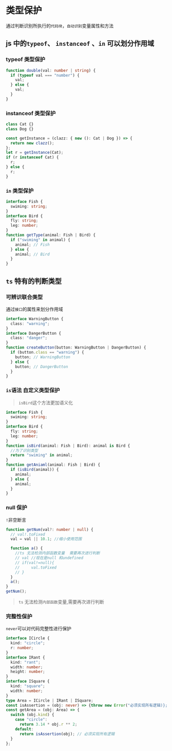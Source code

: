 # 类型保护

通过判断识别所执行的`代码块`，`自动识别`变量属性和方法

## js 中的`typeof`、 `instanceof` 、`in` 可以划分作用域

### typeof 类型保护

```ts
function double(val: number | string) {
  if (typeof val === "number") {
    val;
  } else {
    val;
  }
}
```

### instanceof 类型保护

```ts
class Cat {}
class Dog {}

const getInstance = (clazz: { new (): Cat | Dog }) => {
  return new clazz();
};
let r = getInstance(Cat);
if (r instanceof Cat) {
  r;
} else {
  r;
}
```

### `in` 类型保护

```ts
interface Fish {
  swiming: string;
}
interface Bird {
  fly: string;
  leg: number;
}
function getType(animal: Fish | Bird) {
  if ("swiming" in animal) {
    animal; // Fish
  } else {
    animal; // Bird
  }
}
```

## `ts` 特有的判断类型

### 可辨识联合类型

通过`接口`的属性来划分作用域

```ts
interface WarningButton {
  class: "warning";
}
interface DangerButton {
  class: "danger";
}
function createButton(button: WarningButton | DangerButton) {
  if (button.class == "warning") {
    button; // WarningButton
  } else {
    button; // DangerButton
  }
}
```

### `is`语法 自定义类型保护

> `isBird`这个方法更加语义化

```ts
interface Fish {
  swiming: string;
}
interface Bird {
  fly: string;
  leg: number;
}
function isBird(animal: Fish | Bird): animal is Bird {
  //为了识别类型
  return "swiming" in animal;
}
function getAniaml(animal: Fish | Bird) {
  if (isBird(animal)) {
    animal;
  } else {
    animal;
  }
}
```

### null 保护

`!`非空断言

```ts
function getNum(val?: number | null) {
  // val!.toFixed
  val = val || 10.1; //缩小使用范围

  function a() {
    //ts 无法检测内部函数变量  需要再次进行判断
    // val //现在是null 和undefined
    // if(val!=null){
    //     val.toFixed
    // }
  }
  a();
}
getNum();
```

> `ts` 无法检测`内部函数`变量,需要再次进行判断

### 完整性保护

`never`可以对代码完整性进行保护

```ts
interface ICircle {
  kind: "circle";
  r: number;
}
interface IRant {
  kind: "rant";
  width: number;
  height: number;
}
interface ISquare {
  kind: "square";
  width: number;
}
type Area = ICircle | IRant | ISquare;
const isAssertion = (obj: never) => {throw new Error("必须实现所有逻辑)};
const getArea = (obj: Area) => {
  switch (obj.kind) {
    case "circle":
      return 3.14 * obj.r ** 2;
    default:
      return isAssertion(obj); // 必须实现所有逻辑
  }
};
```
